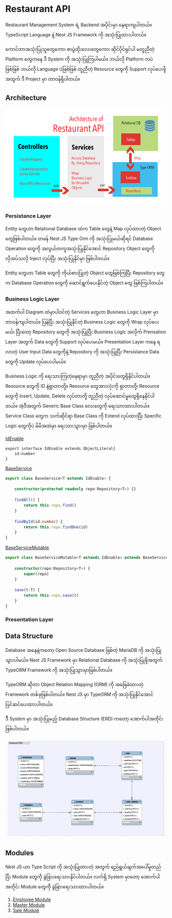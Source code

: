# Restaurant API

Restaurant Management System ရဲ့ Backend အပိုင်းမှာ နေရာကျပါတယ်။ TypeScript Language နဲ့ Nest JS Framework ကို အသုံးပြုထားပါတယ်။ 

ကောင်တာအသုံးပြုသူတွေကော၊ စာပွဲထိုးလေးတွေကော၊ ဆိုင်ပိုင်ရှင်ပါ မတူညီတဲ့ Platform တွေကနေ ဒီ System ကို အသုံးပြုကြပါမယ်။ ဘယ်လို Platform ကပဲဖြစ်ဖြစ် ဘယ်လို Language ပဲဖြစ်ဖြစ် တူညီတဲ့ Resource တွေကို Support လုပ်ပေးဖို့အတွက် ဒီ Project မှာ တာဝန်ရှိပါတယ်။ 

## Architecture

![Architecture](/images/arch.png)

### Persistance Layer

Entity တွေဟာ Relational Database ထဲက  Table တွေနဲ့ Map လုပ်ထားတဲ့ Object တွေဖြစ်ပါတယ်။ တဖန် Nest JS Type Orm ကို အသုံးပြုမယ်ဆိုရင် Database Operation တွေကို အလွယ်တကူအသုံးပြုနိုင်အောင် Repository Object တွေကို လိုအပ်သလို Inject လုပ်ပြီး အသုံးပြုနိုင်မှာ ဖြစ်ပါတယ်။ 

Entity တွေဟာ Table တွေကို ကိုယ်စားပြုတဲ့ Object တွေဖြစ်ကြပြီး Repository တွေက Database Operation တွေကို ဆောင်ရွက်ပေးနိုင်တဲ့ Object တွေ ဖြစ်ကြပါတယ်။

### Business Logic Layer

အထက်ပါ Diagram ထဲမှာပါဝင်တဲ့ Services တွေဟာ Business Logic Layer မှာ တာဝန်ကျပါတယ်။ ပြန်ပြီး အသုံးပြုနိုင်တဲ့ Business Logic တွေကို Wrap လုပ်ပေးမယ်၊ ပြီးတော့ Repository တွေကို အသုံးပြုပြီး Business Logic အလိုက် Prensation Layer အတွက် Data တွေကို Support လုပ်ပေးမယ်။ Presentation Layer ကနေ ရလာတဲ့ User Input Data တွေကိုနဲ့ Repository ကို အသုံးပြုပြီး Persistance Data တွေကို Update လုပ်ပေးပါမယ်။

Business Logic ကို ရေးသားကြတဲ့နေရာမှာ တူညီတဲ့ အပိုင်းတွေရှိနိုင်ပါတယ်။ Resource တွေကို ID နဲ့ရှာတာတို့။ Resource တွေအားလုံးကို ရှာတာတို့၊ Resource တွေကို Insert, Update, Delete လုပ်တာတို့ တူညီတဲ့ လုပ်ဆောင်မှုတွေရှိနေနိုင်ပါတယ်။ အဲ့ဒီအတွက် Generic Base Class လေးတွေကို ရေးသားထားပါတယ်။ Service Class တွေက သက်ဆိုင်ရာ Base Class ကို Extend လုပ်ထားပြီး Specific Logic တွေကိုပဲ မိမိအထဲမှာ ရေးသားသွားမှာ ဖြစ်ပါတယ်။

[IdEnable](https://github.com/minlwin/the-restaurant/blob/master/restaurant-api/src/common/id.enable.ts)
```.typescript
export interface IdEnable extends ObjectLiteral{
    id:number
}
```

[BaseService](https://github.com/minlwin/the-restaurant/blob/master/restaurant-api/src/common/base.controller.ts)
```typescript
export class BaseService<T extends IdEnable> {

    constructor(protected readonly repo:Repository<T>) {}

    findAll() {
        return this.repo.find()
    }

    findById(id:number) {
        return this.repo.findOne(id)
    }
}
```
[BaseServiceMutable](https://github.com/minlwin/the-restaurant/blob/master/restaurant-api/src/common/base.controller.mutable.ts)
```typescript
export class BaseServiceMutable<T extends IdEnable> extends BaseService<T> {

    constructor(repo:Repository<T>) {
        super(repo)
    }

    save(t:T) {
        return this.repo.save(t)
    }
}
```

### Presentation Layer 


## Data Structure
Database အနေနဲ့ကတော့ Open Source Database ဖြစ်တဲ့ MariaDB ကို အသုံးပြုသွားပါမယ်။ Nest JS Framework မှာ Relational Database ကို အသုံးပြုဖို့အတွက် TypeORM Framework ကို အသုံးပြုသွားမှာဖြစ်ပါတယ်။

TypeORM ဆိုတာ Object Relation Mapping (ORM) ကို အခြေခံထားတဲ့ Framework တစ်ခုဖြစ်ပါတယ်။ Nest JS မှာ TypeORM ကို အသုံးပြုနိုင်အောင် ပြင်ဆင်ပေးထားပါတယ်။

ဒီီ System မှာ အသုံးပြုမည့် Database Structure (ERD) ကတော့ အောက်ပါအတိုင်းဖြစ်ပါတယ်။ 

![ERD](/images/RestaurantERD.png)

## Modules

Nest JS ဟာ Type Script ကို အသုံးပြုထားတဲ့ အတွက် ရည်ရွယ်ချက်အပေါ်မူတည်ပြီး Module တွေကို ခွဲခြားရေးသားနိုင်ပါတယ်။
လက်ရှိ System မှာတော့ အောက်ပါအတိုင်း Module တွေကိို ခွဲခြားရေးသားထားပါတယ်။

1. [Employee Module](1.Employee.md)
2. [Master Module](2.Master.md)
3. [Sale Module](3.Sale.md)



